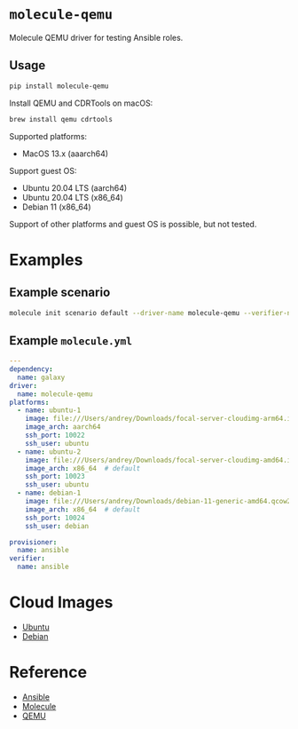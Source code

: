 # `molecule-qemu`

Molecule QEMU driver for testing Ansible roles.

## Usage

```bash
pip install molecule-qemu
```

Install QEMU and CDRTools on macOS:

```bash
brew install qemu cdrtools
```

Supported platforms:
* MacOS 13.x (aaarch64)

Support guest OS:
* Ubuntu 20.04 LTS (aarch64)
* Ubuntu 20.04 LTS (x86_64)
* Debian 11 (x86_64)

Support of other platforms and guest OS is possible, but not tested.

# Examples

## Example scenario
```bash
molecule init scenario default --driver-name molecule-qemu --verifier-name testinfra
```

## Example `molecule.yml`
```yaml
---
dependency:
  name: galaxy
driver:
  name: molecule-qemu
platforms:
  - name: ubuntu-1
    image: file:///Users/andrey/Downloads/focal-server-cloudimg-arm64.img
    image_arch: aarch64
    ssh_port: 10022
    ssh_user: ubuntu
  - name: ubuntu-2
    image: file:///Users/andrey/Downloads/focal-server-cloudimg-amd64.img
    image_arch: x86_64  # default
    ssh_port: 10023
    ssh_user: ubuntu
  - name: debian-1
    image: file:///Users/andrey/Downloads/debian-11-generic-amd64.qcow2
    image_arch: x86_64  # default
    ssh_port: 10024
    ssh_user: debian

provisioner:
  name: ansible
verifier:
  name: ansible
```

# Cloud Images

* [Ubuntu](https://cloud-images.ubuntu.com/)
* [Debian](https://cloud.debian.org/images/cloud/)

# Reference

* [Ansible](https://www.ansible.com/)
* [Molecule](https://molecule.readthedocs.io/en/latest/)
* [QEMU](https://www.qemu.org/)
